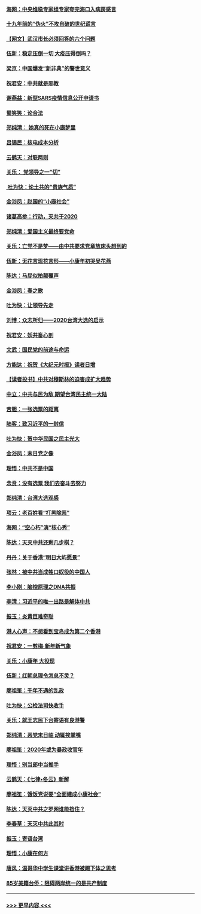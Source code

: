 #### [海网：中央维稳专家组专家夸完海口入病房感言](../pages/nsc993/n11815138.md?t=01240101) 
#### [十九年前的“伪火”不攻自破的世纪谎言](../pages/nsc993/n11813238.md?t=01240101) 
#### [【网文】武汉市长必须回答的六个问题](../pages/nsc993/n11813848.md?t=01240101) 
#### [伍新：稳定压倒一切 大疫压得倒吗？](../pages/nsc993/n11812634.md?t=01240101) 
#### [梁京：中国爆发“新非典”的警世意义](../pages/nsc993/n11812554.md?t=01240101) 
#### [祝君安：中共就是邪教](../pages/nsc993/n11812431.md?t=01240101) 
#### [谢燕益：新型SARS疫情信息公开申请书](../pages/nsc993/n11808840.md?t=01240101) 
#### [蜀笑笑：论合法](../pages/nsc993/n11808064.md?t=01240101) 
#### [郑纯清： 她真的死在小康梦里](../pages/nsc993/n11806623.md?t=01240101) 
#### [吕锡民：核电成本分析](../pages/nsc993/n11806284.md?t=01240101) 
#### [云鹤天：对联两则](../pages/nsc993/n11805957.md?t=01240101) 
#### [关乐： 党领导之一“切”](../pages/nsc993/n11804505.md?t=01240101) 
#### [ 吐为快：论土共的“贵族气质”](../pages/nsc993/n11804490.md?t=01240101) 
#### [金浴凤：赵国的“小康社会”](../pages/nsc993/n11804452.md?t=01240101) 
#### [诸葛高参：行动，灭共于2020](../pages/nsc993/n11804120.md?t=01240101) 
#### [郑纯清：爱国主义最终要党命](../pages/nsc993/n11802197.md?t=01240101) 
#### [关乐：亡党不是梦——由中共要求党章放床头想到的](../pages/nsc993/n11802156.md?t=01240101) 
#### [伍新：无花言现花言形——小康年初哭吴花燕](../pages/nsc993/n11800044.md?t=01240101) 
#### [陈达：马屁似拍颠覆声](../pages/nsc993/n11800010.md?t=01240101) 
#### [金浴凤：春之歌](../pages/nsc993/n11797687.md?t=01240101) 
#### [吐为快：让领导先走](../pages/nsc993/n11797512.md?t=01240101) 
#### [刘博：众志所归——2020台湾大选的启示](../pages/nsc993/n11796878.md?t=01240101) 
#### [祝君安：妖共畜心剖](../pages/nsc993/n11794273.md?t=01240101) 
#### [文武：国民党的前途与命运](../pages/nsc993/n11794198.md?t=01240101) 
#### [方能达：祝贺《大纪元时报》读者日增](../pages/nsc993/n11793807.md?t=01240101) 
#### [【读者投书】中共对穆斯林的迫害成扩大趋势](../pages/nsc993/n11791371.md?t=01240101) 
#### [中立：中共与民为敌 期望台湾民主统一大陆](../pages/nsc993/n11790392.md?t=01240101) 
#### [苦胆：一张选票的距离](../pages/nsc993/n11788914.md?t=01240101) 
#### [陆客：致习近平的一封信](../pages/nsc993/n11788867.md?t=01240101) 
#### [吐为快：贺中华民国之民主光大](../pages/nsc993/n11788618.md?t=01240101) 
#### [金浴凤：末日党之像](../pages/nsc993/n11787475.md?t=01240101) 
#### [理悟：中共不是中国](../pages/nsc993/n11787463.md?t=01240101) 
#### [念贲：没有选票  我们去奋斗去努力](../pages/nsc993/n11787398.md?t=01240101) 
#### [郑纯清：台湾大选观感](../pages/nsc993/n11786210.md?t=01240101) 
#### [项云：老百姓看“打黑除恶”](../pages/nsc993/n11785398.md?t=01240101) 
#### [海网：“空心朽”演“核心秀”](../pages/nsc993/n11783874.md?t=01240101) 
#### [陈达：天灭中共还剩几步棋？](../pages/nsc993/n11783719.md?t=01240101) 
#### [丹丹：关于香港“明日大屿愿景”](../pages/nsc993/n11783273.md?t=01240101) 
#### [张林：被中共当成牲口奴役的中国人](../pages/nsc993/n11782397.md?t=01240101) 
#### [李小刚：脑控原理之DNA共振](../pages/nsc993/n11780962.md?t=01240101) 
#### [李清：习近平的唯一出路是解体中共](../pages/nsc993/n11780866.md?t=01240101) 
#### [振玉：炎黄巨难奇耻](../pages/nsc993/n11779632.md?t=01240101) 
#### [港人心声：不想看到宝岛成为第二个香港](../pages/nsc993/n11778817.md?t=01240101) 
#### [祝君安：一剪梅‧新年新气象](../pages/nsc993/n11776340.md?t=01240101) 
#### [关乐：小康年 大役现](../pages/nsc993/n11774213.md?t=01240101) 
#### [伍新：红朝总理令怎总不灵？](../pages/nsc993/n11770813.md?t=01240101) 
#### [廖祖笙：千年不遇的乱政](../pages/nsc993/n11770373.md?t=01240101) 
#### [吐为快：公检法司快收手](../pages/nsc993/n11770359.md?t=01240101) 
#### [关乐：就王志民下台寄语有良港警](../pages/nsc993/n11769903.md?t=01240101) 
#### [郑纯清：恶党末日临 动辄挨掌嘴](../pages/nsc993/n11769356.md?t=01240101) 
#### [廖祖笙：2020年或为暴政收官年](../pages/nsc993/n11768216.md?t=01240101) 
#### [理悟：别当郎中当推手](../pages/nsc993/n11768243.md?t=01240101) 
#### [云鹤天：《七律▪冬云》新解](../pages/nsc993/n11768204.md?t=01240101) 
#### [廖祖笙：饿饭党说要“全面建成小康社会”](../pages/nsc993/n11767482.md?t=01240101) 
#### [陈达：天灭中共之罗网谁能挡住？](../pages/nsc993/n11767465.md?t=01240101) 
#### [李春草：天灭中共此其时](../pages/nsc993/n11767452.md?t=01240101) 
#### [振玉：寄语台湾](../pages/nsc993/n11767432.md?t=01240101) 
#### [理悟：小康在何方](../pages/nsc993/n11767394.md?t=01240101) 
#### [唐风：温哥华中学生课堂讲香港被踢下体之思考](../pages/nsc993/n11766848.md?t=01240101) 
#### [85岁美籍台侨：阻碍两岸统一的是共产制度](../pages/nsc993/n11765043.md?t=01240101) 

----
#### [ >>> 更早内容 <<< ](../indexes/nsc993-earlier.md)
